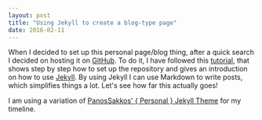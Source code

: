 ```yaml
---
layout: post
title: "Using Jekyll to create a blog-type page"
date: 2016-02-11
---
```


When I decided to set up this personal page/blog thing, after a quick search I decided on hosting it on [GitHub](http://github.com). To do it, I have followed this [tutorial](http://jmcglone.com/guides/github-pages/), that shows step by step how to set up the repository and gives an introduction on how to use [Jekyll](http://jekyllrb.com). By using Jekyll I can use Markdown to write posts, which simplifies things a lot. Let's see how far this actually goes!

I am using a variation of [PanosSakkos' { Personal } Jekyll Theme](https://github.com/PanosSakkos/personal-jekyll-theme) for my timeline. 
